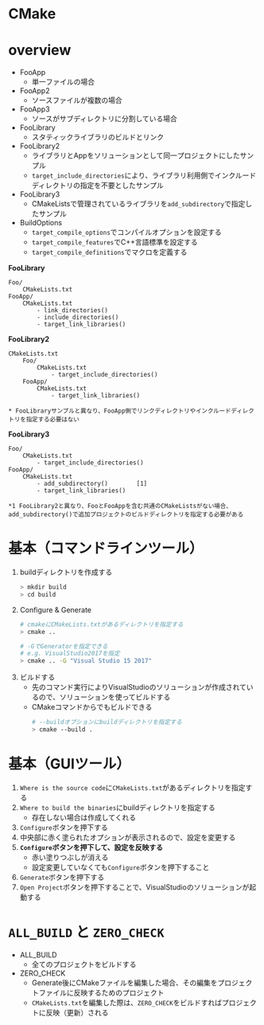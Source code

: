 # CMake

# overview

- FooApp
    - 単一ファイルの場合
- FooApp2
    - ソースファイルが複数の場合
- FooApp3
    - ソースがサブディレクトリに分割している場合
- FooLibrary
    - スタティックライブラリのビルドとリンク
- FooLibrary2
    - ライブラリとAppをソリューションとして同一プロジェクトにしたサンプル
    - `target_include_directories`により、ライブラリ利用側でインクルードディレクトリの指定を不要としたサンプル
- FooLibrary3
    - CMakeListsで管理されているライブラリを`add_subdirectory`で指定したサンプル
- BuildOptions
    - `target_compile_options`でコンパイルオプションを設定する
    - `target_compile_features`でC++言語標準を設定する
    - `target_compile_definitions`でマクロを定義する


**FooLibrary**
```
Foo/
    CMakeLists.txt
FooApp/
    CMakeLists.txt
        - link_directories()
        - include_directories()
        - target_link_libraries() 
```

**FooLibrary2**
```
CMakeLists.txt
    Foo/
        CMakeLists.txt
            - target_include_directories()
    FooApp/
        CMakeLists.txt
            - target_link_libraries()

* FooLibraryサンプルと異なり、FooApp側でリンクディレクトリやインクルードディレクトリを指定する必要はない
```

**FooLibrary3**
```
Foo/
    CMakeLists.txt
        - target_include_directories()
FooApp/
    CMakeLists.txt
        - add_subdirectory()        [1]
        - target_link_libraries()

*1 FooLibrary2と異なり、FooとFooAppを含む共通のCMakeListsがない場合、add_subdirectory()で追加プロジェクトのビルドディレクトリを指定する必要がある
```


# 基本（コマンドラインツール）

1. buildディレクトリを作成する
    ```bash
    > mkdir build
    > cd build
    ```
1. Configure & Generate
    ```bash
    # cmakeにCMakeLists.txtがあるディレクトリを指定する
    > cmake ..

    # -GでGeneratorを指定できる
    # e.g. VisualStudio2017を指定
    > cmake .. -G "Visual Studio 15 2017"
    ```
1. ビルドする
    - 先のコマンド実行によりVisualStudioのソリューションが作成されているので、ソリューションを使ってビルドする
    - CMakeコマンドからでもビルドできる    
        ```bash
        # --buildオプションにbuildディレクトリを指定する
        > cmake --build .
        ```

# 基本（GUIツール）

1. `Where is the source code`に`CMakeLists.txt`があるディレクトリを指定する
1. `Where to build the binaries`にbuildディレクトリを指定する
    - 存在しない場合は作成してくれる
1. `Configure`ボタンを押下する
1. 中央部に赤く塗られたオプションが表示されるので、設定を変更する
1. **`Configure`ボタンを押下して、設定を反映する**
    - 赤い塗りつぶしが消える
    - 設定変更していなくても`Configure`ボタンを押下すること
1. `Generate`ボタンを押下する
1. `Open Project`ボタンを押下することで、VisualStudioのソリューションが起動する


# `ALL_BUILD` と `ZERO_CHECK`

- ALL_BUILD
    - 全てのプロジェクトをビルドする
- ZERO_CHECK
    - Generate後にCMakeファイルを編集した場合、その編集をプロジェクトファイルに反映するためのプロジェクト
    - `CMakeLists.txt`を編集した際は、`ZERO_CHECK`をビルドすればプロジェクトに反映（更新）される
